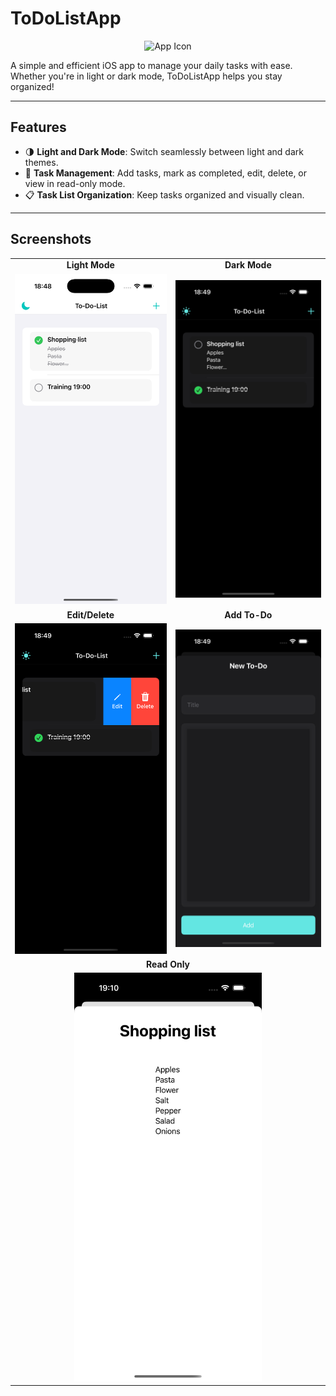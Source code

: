 # ToDoListApp

<p align="center">
  <img src="ToDoListApp/Assets/AppIcon.png" alt="App Icon" width="150">
</p>

A simple and efficient iOS app to manage your daily tasks with ease. Whether you're in light or dark mode, ToDoListApp helps you stay organized!

---

## Features

- 🌗 **Light and Dark Mode**: Switch seamlessly between light and dark themes.
- 📝 **Task Management**: Add tasks, mark as completed, edit, delete, or view in read-only mode.
- 📋 **Task List Organization**: Keep tasks organized and visually clean.

---

## Screenshots

<table>
  <tr>
    <td align="center"><b>Light Mode</b></td>
    <td align="center"><b>Dark Mode</b></td>
  </tr>
  <tr>
    <td><img src="ToDoListApp/Screenshots/light.png" alt="Light Mode Screenshot" width="300"></td>
    <td><img src="ToDoListApp/Screenshots/dark.png" alt="Dark Mode Screenshot" width="300"></td>
  </tr>
  <tr>
    <td align="center"><b>Edit/Delete</b></td>
    <td align="center"><b>Add To-Do</b></td>
  </tr>
  <tr>
    <td><img src="ToDoListApp/Screenshots/editDelete.png" alt="Edit/Delete Screenshot" width="300"></td>
    <td><img src="ToDoListApp/Screenshots/addToDo.png" alt="Add To-Do Screenshot" width="300"></td>
  </tr>
  <tr>
    <td colspan="2" align="center"><b>Read Only</b></td>
  </tr>
  <tr>
    <td colspan="2" align="center"><img src="ToDoListApp/Screenshots/Readonly.png" alt="Read Only Screenshot" width="300"></td>
  </tr>
</table>
